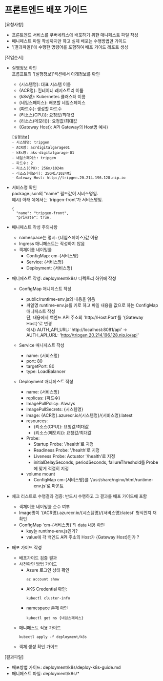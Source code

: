 # 프론트엔드 배포 가이드

[요청사항]  
- 프론트엔드 서비스를 쿠버네티스에 배포하기 위한 매니페스트 파일 작성 
- 매니페스트 파일 작성까지만 하고 실제 배포는 수행방법만 가이드  
- '[결과파일]'에 수행한 명령어를 포함하여 배포 가이드 레포트 생성 

[작업순서]
- 실행정보 확인   
  프롬프트의 '[실행정보]'섹션에서 아래정보를 확인  
  - {시스템명}: 대표 시스템 이름 
  - {ACR명}: 컨테이너 레지스트리 이름 
  - {k8s명}: Kubernetes 클러스터 이름  
  - {네임스페이스}: 배포할 네임스페이스 
  - {파드수}: 생성할 파드수 
  - {리소스(CPU)}: 요청값/최대값
  - {리소스(메모리)}: 요청값/최대값
  - {Gateway Host}: API Gateway의 Host명 
  예시)
  ```
  [실행정보]
  - 시스템명: tripgen
  - ACR명: acrdigitalgarage01
  - k8s명: aks-digitalgarage-01
  - 네임스페이스: tripgen
  - 파드수: 2
  - 리소스(CPU): 256m/1024m
  - 리소스(메모리): 256Mi/1024Mi
  - Gateway Host: http://tripgen.20.214.196.128.nip.io
  ``` 
  
- 서비스명 확인   
  package.json의 "name" 필드값이 서비스명임.  
  예시) 아래 예에서는 'tripgen-front'가 서비스명임.  
  ```
  {
    "name": "tripgen-front",
    "private": true,
  ```

- 매니페스트 작성 주의사항
  - namespace는 명시: {네임스페이스}값 이용
  - Ingress 매니페스트는 작성하지 않음 
  - 객체이름 네이밍룰
    - ConfigMap: cm-{서비스명}
    - Service: {서비스명}
    - Deployment: {서비스명}
    
- 매니페스트 작성: deployment/k8s/ 디렉토리 하위에 작성  
  - ConfigMap 매니페스트 작성   
    - public/runtime-env.js의 내용을 읽음
    - 파일명 runtime-env.js를 키로 하고 파일 내용을 값으로 하는 ConfigMap 매니페스트 작성  
      단, 내용에서 백엔드 API 주소의 'http://Host:Port'를 '{Gateway Host}'로 변경         
      예시) 
      AUTH_API_URL: 'http://localhost:8081/api' 
      -> AUTH_API_URL: 'http://tripgen.20.214.196.128.nip.io/api'
  
  - Service 매니페스트 작성  
    - name: {서비스명}
    - port: 80
    - targetPort: 80  
    - type: LoadBalancer
  
  - Deployment 매니페스트 작성  
    - name: {서비스명}
    - replicas: {파드수}
    - ImagePullPolicy: Always
    - ImagePullSecrets: {시스템명}
    - image: {ACR명}.azurecr.io/{시스템명}/{서비스명}:latest 
    - resources: 
      - {리소스(CPU)}: 요청값/최대값
      - {리소스(메모리)}: 요청값/최대값
    - Probe:   
      - Startup Probe: '/health'로 지정
      - Readiness Probe: '/health'로 지정  
      - Liveness Probe: Actuator '/health'로 지정 
      - initialDelaySeconds, periodSeconds, failureThreshold를 Probe에 맞게 적절히 지정 
    - volume mount
      - ConfigMap cm-{서비스명}를 '/usr/share/nginx/html/runtime-env.js'로 마운트   
      
- 체크 리스트로 수행결과 검증: 반드시 수행하고 그 결과를 배포 가이드에 포함 
  - 객체이름 네이밍룰 준수 여부
  - Image명이 '{ACR명}.azurecr.io/{시스템명}/{서비스명}:latest' 형식인지 재확인 
  - ConfigMap 'cm-{서비스명}'의 data 내용 확인 
    - key는 runtime-env.js인가?
    - value에 각 백엔드 API 주소의 Host가 {Gateway Host}인가 ?
  
- 배포 가이드 작성
  - 배포가이드 검증 결과
  - 사전확인 방법 가이드 
    - Azure 로그인 상태 확인
      ```
      az account show
      ```
    - AKS Credential 확인: 
      ```
      kubectl cluster-info  
      ``` 
    - namespace 존재 확인   
      ```
      kubectl get ns {네임스페이스}  
      ``` 
  - 매니페스트 적용 가이드
    ```
    kubectl apply -f deployment/k8s
    ``` 
  - 객체 생성 확인 가이드

[결과파일]
- 배포방법 가이드: deployment/k8s/deploy-k8s-guide.md
- 매니페스트 파일: deployment/k8s/*

